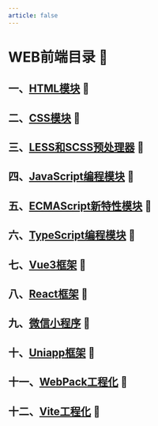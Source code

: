 ```yaml
---
article: false
---
```

# WEB前端目录  :love_letter:

## 一、[HTML模块](/web/html/) :clown_face:
## 二、[CSS模块](/web/css/)  :clown_face:
## 三、[LESS和SCSS预处理器](/web/less_scss/)  :clown_face:
## 四、[JavaScript编程模块](/web/javascript/)  :clown_face:
## 五、[ECMAScript新特性模块](/web/ecmascript/)  :clown_face:
## 六、[TypeScript编程模块](/web/typescript/)  :clown_face:
## 七、[Vue3框架](/web/vue/)  :clown_face:
## 八、[React框架](/web/react/)  :clown_face:
## 九、[微信小程序](/web/small/)  :clown_face:
## 十、[Uniapp框架](/web/uniapp/)  :clown_face:
## 十一、[WebPack工程化](/web/webpack/)  :clown_face:
## 十二、[Vite工程化](/web/vite/)  :clown_face: